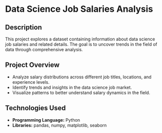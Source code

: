 # Data Science Job Salaries Analysis

## Description
This project explores a dataset containing information about data science job salaries and related details. The goal is to uncover trends in the field of data through comprehensive analysis.

## Project Overview
- Analyze salary distributions across different job titles, locations, and experience levels.
- Identify trends and insights in the data science job market.
- Visualize patterns to better understand salary dynamics in the field.

## Technologies Used
- **Programming Language:** Python  
- **Libraries:** pandas, numpy, matplotlib, seaborn